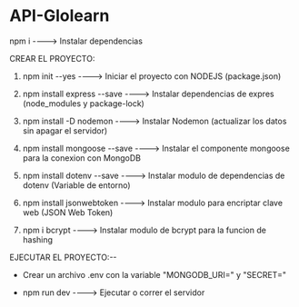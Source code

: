 # API-Glolearn

npm i ----> Instalar dependencias

CREAR EL PROYECTO:

1. npm init --yes ----> Iniciar el proyecto con NODEJS (package.json)

2. npm install express --save ----> Instalar dependencias de expres (node_modules y package-lock)

3. npm install -D nodemon ----> Instalar Nodemon (actualizar los datos sin apagar el servidor)

4. npm install mongoose --save ----> Instalar el componente mongoose para la conexion con MongoDB

5. npm install dotenv --save ----> Instalar modulo de dependencias de dotenv (Variable de entorno)

6. npm install jsonwebtoken ----> Instalar modulo para encriptar clave web (JSON Web Token)

7. npm i bcrypt ----> Instalar modulo de bcrypt para la funcion de hashing

EJECUTAR EL PROYECTO:--

- Crear un archivo .env con la variable "MONGODB_URI=" y "SECRET="

- npm run dev ----> Ejecutar o correr el servidor
